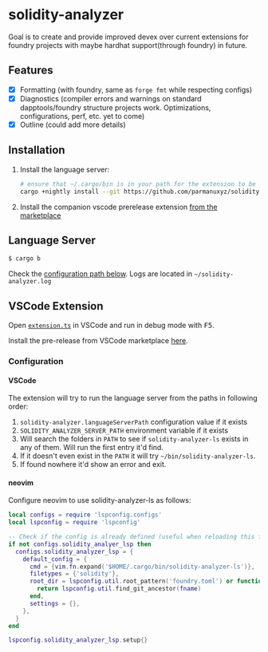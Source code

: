 # solidity-analyzer

Goal is to create and provide improved devex over current extensions
for foundry projects with maybe hardhat support(through foundry) in future.

## Features

- [x] Formatting (with foundry, same as `forge fmt` while respecting configs)
- [x] Diagnostics (compiler errors and warnings on standard dapptools/foundry structure projects work. Optimizations, configurations, perf, etc. yet to come)
- [x] Outline (could add more details)

## Installation

1. Install the language server:
   ```bash
   # ensure that ~/.cargo/bin is in your path for the extension to be able to find it
   cargo +nightly install --git https://github.com/parmanuxyz/solidity-analyzer --bin solidity-analyzer-ls
   ```
2. Install the companion vscode prerelease extension [from the marketplace](https://marketplace.visualstudio.com/items?itemName=parmanu.solidity-analyzer-language-client-prerelease)

## Language Server

```bash
$ cargo b
```

Check the [configuration path below](#configuration). Logs are located in `~/solidity-analyzer.log`

## VSCode Extension

Open [`extension.ts`](./client/src/extension.ts) in VSCode and run in debug mode
with <kbd>F5</kbd>.

Install the pre-release from VSCode marketplace [here](https://marketplace.visualstudio.com/items?itemName=parmanu.solidity-analyzer-language-client-prerelease).

### Configuration

#### VSCode

The extension will try to run the language server from the paths in following order:

1. `solidity-analyzer.languageServerPath` configuration value if it exists
2. `SOLIDITY_ANALYZER_SERVER_PATH` environment variable if it exists
3. Will search the folders in `PATH` to see if `solidity-analyzer-ls` exists in any of them. Will run the first entry it'd find.
4. If it doesn't even exist in the `PATH` it will try `~/bin/solidity-analyzer-ls`.
5. If found nowhere it'd show an error and exit.

#### neovim

Configure neovim to use solidity-analyzer-ls as follows:

```lua
local configs = require 'lspconfig.configs'
local lspconfig = require 'lspconfig'

-- Check if the config is already defined (useful when reloading this file)
if not configs.solidity_analyer_lsp then
  configs.solidity_analyzer_lsp = {
    default_config = {
      cmd = {vim.fn.expand('$HOME/.cargo/bin/solidity-analyzer-ls')},
      filetypes = {'solidity'},
      root_dir = lspconfig.util.root_pattern('foundry.toml') or function(fname)
        return lspconfig.util.find_git_ancestor(fname)
      end,
      settings = {},
    },
  }
end

lspconfig.solidity_analyzer_lsp.setup{}
```
